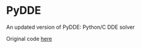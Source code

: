 PyDDE
=====

An updated version of PyDDE: Python/C DDE solver

Original code [here](http://users.ox.ac.uk/~clme1073/python/PyDDE/)
